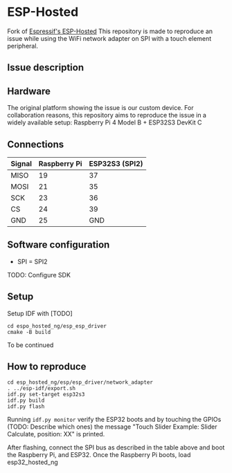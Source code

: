 # ESP-Hosted

Fork of [Espressif's ESP-Hosted](https://github.com/espressif/esp-hosted)
This repository is made to reproduce an issue while using the WiFi network adapter on SPI with a touch element peripheral.

## Issue description

## Hardware

The original platform showing the issue is our custom device. For collaboration reasons, this repository aims to reproduce the issue in a widely available setup: Raspberry Pi 4 Model B + ESP32S3 DevKit C

## Connections

| Signal | Raspberry Pi | ESP32S3 (SPI2) |
| --------------- | --------------- | --------------- |
| MISO | 19 | 37 |
| MOSI | 21 | 35 |
| SCK | 23 | 36 |
| CS | 24 | 39 |
| GND | 25 | GND |


## Software configuration

 * SPI = SPI2

 TODO: Configure SDK


## Setup
Setup IDF with [TODO]
```
cd espo_hosted_ng/esp_esp_driver
cmake -B build
```

To be continued

## How to reproduce

```
cd esp_hosted_ng/esp/esp_driver/network_adapter
. ../esp-idf/export.sh
idf.py set-target esp32s3
idf.py build
idf.py flash
```

Running `idf.py monitor` verify the ESP32 boots and by touching the GPIOs (TODO: Describe which ones) the message "Touch Slider Example: Slider Calculate, position: XX" is printed.

After flashing, connect the SPI bus as described in the table above and boot the Raspberry Pi, and ESP32.
Once the Raspberry Pi boots, load esp32_hosted_ng


